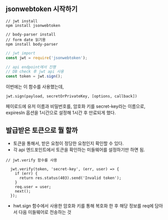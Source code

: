 ## jsonwebtoken 시작하기
```
// jwt install
npm install jsonwebtoken

// body-parser install
// form date 읽기용
npm install body-parser
```

```javascript
// jwt import
const jwt = require('jsonwebtoken');

// api endpoint에서 진행
// DB check 후 jwt api 사용
const token = jwt.sign();
```
이번에는 이 함수를 사용했는데, 
```
jwt.sign(payload, secretOrPrivateKey, [options, callback])
```
페이로드에 유저 이름과 비밀번호를, 암호화 키를 secret-key라는 이름으로, expiresIn 옵션을 1시간으로 설정해 1시간 후 만료되게 했다.

## 발급받은 토큰으로 뭘 할까
- 토큰을 통해서, 받은 요청이 정당한 요청인지 확인할 수 있다.
- 각 api 엔드포인트에서 토큰을 확인하는 미들웨어를 설정하기만 하면 됨.
```
// jwt.verify 함수를 사용

  jwt.verify(token, 'secret-key', (err, user) => {
    if (err) {
      return res.status(403).send('Invalid token');
    }
    req.user = user;
    next();
  });
```
- hwt.sign 함수에서 사용한 암호화 키를 통해 복호화 한 후 해당 정보를 req에 담아서 다음 미들웨어로 전송하는 것

